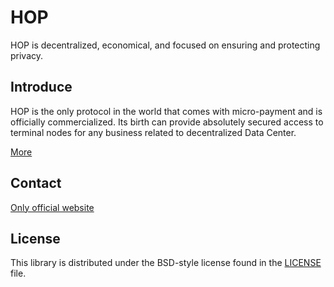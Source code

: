 # HOP

HOP is decentralized, economical, and focused on ensuring and protecting privacy.

## Introduce

HOP is the only protocol in the world that comes with micro-payment and is officially commercialized.
Its birth can provide absolutely secured access to terminal nodes for any business related to decentralized Data Center.

[More](https://hopchain.org/Attach/file/20210803/HOP%20Protocol%20White%20Paper_a4404794-217e-4b77-a3a4-81b5fc36c1e6.pdf)

## Contact
[Only official website](https://hopchain.org/)

## License

This library is distributed under  the BSD-style license found in the [LICENSE](LICENSE) file.